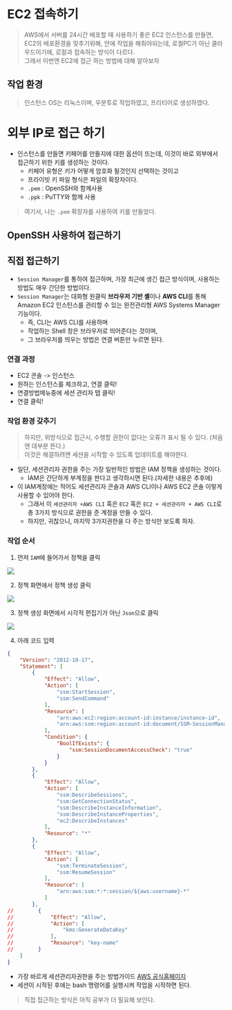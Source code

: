 # EC2 접속하기 
> AWS에서 서버를 24시간 배포할 때 사용하기 좋은 EC2 인스턴스를 만들면,   
> EC2의 배포환경을 맞추기위해, 안에 작업을 해줘야되는데, 로컬PC가 아닌 클라우드이기에, 로컬과 접속하는 방식이 다르다.   
> 그래서 이번엔 EC2에 접근 하는 방법에 대해 알아보자 

## 작업 환경
 > 인스턴스 OS는 리눅스이며, 우분투로 작업하였고, 프리티어로 생성하였다. 

# 외부 IP로 접근 하기
 - 인스턴스를 만들면 키페어를 만들지에 대한 옵션이 뜨는데, 이것이 바로 외부에서 접근하기 위한 키를 생성하는 것이다.
   - 키페어 유형은 키가 어떻게 암호화 될것인지 선택하는 것이고
   - 프라이빗 키 파일 형식은 파일의 확장자이다. 
   - `.pem` : OpenSSH와 함께사용
   - `.ppk` : PuTTY와 함께 사용

> 여기서, 나는 `.pem` 확장자를 사용하여 키를 만들었다.
> 
## OpenSSH 사용하여 접근하기



## 직접 접근하기
 - `Session Manager`를 통하여 접근하며, 가장 최근에 생긴 접근 방식이며, 사용하는 방법도 매우 간단한 방법이다. 
 - `Session Manager`는 대화형 원클릭 **브라우저 기반 셸**이나 **AWS CLI**를 통해 Amazon EC2 인스턴스를 관리할 수 있는 완전관리형 AWS Systems Manager 기능이다.
   - 즉, CLI는 AWS CLI를 사용하며
   - 작업하는 Shell 창은 브라우저로 띄어준다는 것이며, 
   - 그 브라우저를 띄우는 방법은 연결 버튼만 누르면 된다. 
### 연결 과정
 - EC2 콘솔 -> 인스턴스
 - 원하는 인스턴스를 체크하고, 연결 클릭!
 - 연결방법메뉴중에 세션 관리자 탭 클릭!
 - 연결 클릭!

### 작업 환경 갖추기
> 하지만, 위방식으로 접근시, 수행할 권한이 없다는 오류가 표시 될 수 있다. (처음엔 대부분 뜬다.)  
> 이것은 해결하려면 세션을 시작할 수 있도록 업데이트를 해야한다.
- 일단, 세션관리자 권한을 주는 가장 일반적인 방법은 IAM 정책을 생성하는 것이다.
  - IAM은 간단하게 부계정을 판다고 생각하시면 된다.(자세한 내용은 추후에)
- 이 IAM계정에는 적어도 세션관리자 콘솔과 AWS CLI이나 AWS EC2 콘솔 이렇게 사용할 수 있어야 한다. 
  - 그래서 이 `세션관리자 +AWS CLI` 혹은 `EC2` 혹은 `EC2 + 세션관리자 + AWS CLI`로 총 3가지 방식으로 권한을 준 계정을 만들 수 있다.
  - 하지만, 귀찮으니, 마지막 3가지권한을 다 주는 방식만 보도록 하자.

### 작업 순서 
1. 먼저 `IAM`에 들어가서 정책을 클릭
 <img src = "https://user-images.githubusercontent.com/104331549/188369885-52e5737e-1006-4302-ae5e-29fe7d980a2e.png">

2. 정책 화면에서 정책 생성 클릭
<img src = "https://user-images.githubusercontent.com/104331549/188369936-0b53d34f-16b5-4caf-b417-cd7b94416c19.png">

3. 정책 생성 화면에서 시각적 편집기가 아닌 `Json`으로 클릭
<img src = "https://user-images.githubusercontent.com/104331549/188369898-3d7fde50-844a-4ff3-b3b5-7c1107202d9a.png">

4. 아래 코드 입력

```Json
{
    "Version": "2012-10-17",
    "Statement": [
        {
            "Effect": "Allow",
            "Action": [
                "ssm:StartSession",
                "ssm:SendCommand" 
            ],
            "Resource": [
                "arn:aws:ec2:region:account-id:instance/instance-id",
                "arn:aws:ssm:region:account-id:document/SSM-SessionManagerRunShell" 
            ],
            "Condition": {
                "BoolIfExists": {
                    "ssm:SessionDocumentAccessCheck": "true" 
                }
            }
        },
        {
            "Effect": "Allow",
            "Action": [
                "ssm:DescribeSessions",
                "ssm:GetConnectionStatus",
                "ssm:DescribeInstanceInformation",
                "ssm:DescribeInstanceProperties",
                "ec2:DescribeInstances"
            ],
            "Resource": "*"
        },
        {
            "Effect": "Allow",
            "Action": [
                "ssm:TerminateSession",
                "ssm:ResumeSession"
            ],
            "Resource": [
                "arn:aws:ssm:*:*:session/${aws:username}-*"
            ]
        },
//        {
//            "Effect": "Allow",
//            "Action": [
//                "kms:GenerateDataKey" 
//            ],
//            "Resource": "key-name"
//        }
    ]
}
```


- 가장 바르게 세션관리자권한을 주는 방법가이드 [AWS 공식홈페이지](https://docs.aws.amazon.com/ko_kr/systems-manager/latest/userguide/getting-started-restrict-access-quickstart.html)
- 세션이 시작된 후에는 bash 명령어를 실행시켜 작업을 시작하면 된다.

> 직접 접근하는 방식은 아직 공부가 더 필요해 보인다.